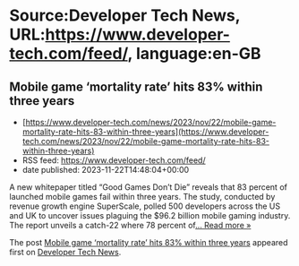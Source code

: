 # Source:Developer Tech News, URL:https://www.developer-tech.com/feed/, language:en-GB

## Mobile game ‘mortality rate’ hits 83% within three years
 - [https://www.developer-tech.com/news/2023/nov/22/mobile-game-mortality-rate-hits-83-within-three-years](https://www.developer-tech.com/news/2023/nov/22/mobile-game-mortality-rate-hits-83-within-three-years)
 - RSS feed: https://www.developer-tech.com/feed/
 - date published: 2023-11-22T14:48:04+00:00

<p>A new whitepaper titled &#8220;Good Games Don&#8217;t Die&#8221; reveals that 83 percent of launched mobile games fail within three years. The study, conducted by revenue growth engine SuperScale, polled 500 developers across the US and UK to uncover issues plaguing the $96.2 billion mobile gaming industry. The report unveils a catch-22 where 78 percent of<a class="excerpt-read-more" href="https://www.developer-tech.com/news/2023/nov/22/mobile-game-mortality-rate-hits-83-within-three-years/" title="ReadMobile game ‘mortality rate’ hits 83% within three years">... Read more &#187;</a></p>
<p>The post <a href="https://www.developer-tech.com/news/2023/nov/22/mobile-game-mortality-rate-hits-83-within-three-years/">Mobile game ‘mortality rate’ hits 83% within three years</a> appeared first on <a href="https://www.developer-tech.com">Developer Tech News</a>.</p>

